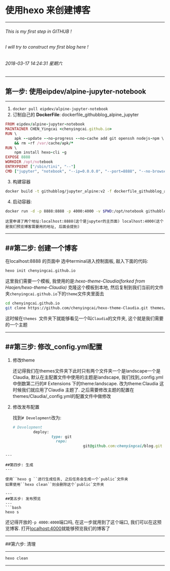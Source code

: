 # 使用hexo 来创建博客
---
######  This is my first step in GITHUB !
######  I will try to construct my first blog here !
###### 2018-03-17 14:24:31 星期六
---
## 第一步: 使用eipdev/alpine-jupyter-notebook
---
1. `docker pull eipdev/alpine-jupyter-notebook`
2.  订制自己的 **DockerFile**: dockerfile_githubblog_alpine_jupyter
```ruby
FROM eipdev/alpine-jupyter-notebook
MAINTAINER CHEN_Yingcai <chenyingcai.github.io>
RUN \
    apk --update --no-progress --no-cache add git openssh nodejs-npm \
    && rm -rf /var/cache/apk/*
RUN \
    npm install hexo-cli -g
EXPOSE 8888
WORKDIR /opt/notebook
ENTRYPOINT ["/sbin/tini", "--"]
CMD ["jupyter", "notebook", "--ip=0.0.0.0", "--port=8888", "--no-browser", "--allow-root"]
```
3. 构建容器
```bash
docker build -t githubblog/jupyter_alpine:v2 -f dockerfile_githubblog_alpine_jupyter .
```
4. 启动容器:
```bash
docker run -d -p 8888:8888 -p 4000:4000 -v $PWD:/opt/notebook githubblog/jupyter_alpine:v2
```

    这里申请了两个地址:localhost:8888(这个是jupyter的主页面) localhost:4000(这个是我们预览博客需要用的地址, 后面会提到)
---
##第二步: 创建一个博客
---
在localhost:8888 的页面中 选中terminal进入控制面板, 敲入下面的代码:
```bash
hexo init chenyingcai.github.io
```

这里我们需要一个模板, 我使用的是:*hexo-theme-Claudia(forked from Haojen/hexo-theme-Claudia)*
克隆这个模板到本地, 然后复制到我们当前的文件夹`chenyingcai.github.io`下的`theme`文件夹里面去
```bash
cd chenyingcai.github.io
git clone https://github.com/chenyingcai/hexo-theme-Claudia.git themes/Claudia
```

这时候在`themes `文件夹下就能够看见一个叫`Claudia`的文件夹, 这个就是我们需要的一个主题

---
##第三步: 修改_config.yml配置
---

1. 修改theme

   还记得我们在themes文件夹下此时只有两个文件夹一个是landscape一个是Claudia, 默认在主配置文件中使用的主题是landscape, 我们找到_config.yml中倒数第二行的# Extensions 下的theme:landscape.
   改为theme:Claudia
   这时候我们就应用了Claudia 主题了. 之后需要修改主题的配置在themes/Claudia/_config.yml的配置文件中做修改

2. 修改发布配置

   找到`# Development`改为:
   ```ruby
   # Development
			deploy:
					type: git
					  repo: 
								  git@github.com:chenyingcai/blog.git
```
---

##第四步: 生成
---

使用``hexo g ``进行生成任务, 之后任务会生成一个`public`文件夹
如果使用``hexo clean``则会删除这个`public`文件夹

---
##第五步: 发布预览
---
```bash
hexo s
```
还记得开放的`-p 4000:4000`端口吗, 在这一步就用到了这个端口, 我们可以在这预览博客.
打开[localhost:4000](localhost:4000)就能够预览我们的博客了

---

##第六步: 清理

---
```bash
hexo clean
```
---
